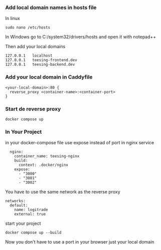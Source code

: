 ### Add local domain names in hosts file
In linux
```
sudo nano /etc/hosts
```

In Windows go to C:/system32/drivers/hosts and open it with notepad++

Then add your local domains
````
127.0.0.1   localhost
127.0.0.1   teesing-frontend.dev
127.0.0.1   teesing-backend.dev
````

### Add your local domain in Caddyfile

```
<your-local-domain>:80 {
  reverse_proxy <container-name>:<container-port>
}
```
### Start de reverse proxy
```
docker compose up
```

### In Your Project
in your docker-compose file use expose instead of port in nginx service

````
  nginx:
    container_name: teesing-nginx
    build:
      context: .docker/nginx
    expose:
      - "3000"
      - "3001"
      - "3002"
````

You have to use the same network as the reverse proxy

````
networks:
  default:
    name: logitrade
    external: true
````

start your project

```
docker compose up --build
```

Now you don't have to use a port in your browser just your local domain